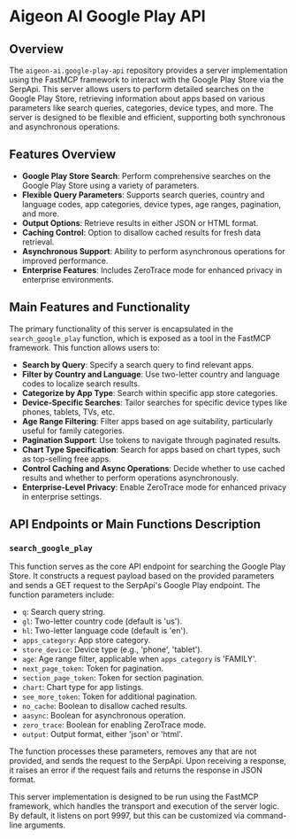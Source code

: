 # Aigeon AI Google Play API

## Overview

The `aigeon-ai.google-play-api` repository provides a server implementation using the FastMCP framework to interact with the Google Play Store via the SerpApi. This server allows users to perform detailed searches on the Google Play Store, retrieving information about apps based on various parameters like search queries, categories, device types, and more. The server is designed to be flexible and efficient, supporting both synchronous and asynchronous operations.

## Features Overview

- **Google Play Store Search**: Perform comprehensive searches on the Google Play Store using a variety of parameters.
- **Flexible Query Parameters**: Supports search queries, country and language codes, app categories, device types, age ranges, pagination, and more.
- **Output Options**: Retrieve results in either JSON or HTML format.
- **Caching Control**: Option to disallow cached results for fresh data retrieval.
- **Asynchronous Support**: Ability to perform asynchronous operations for improved performance.
- **Enterprise Features**: Includes ZeroTrace mode for enhanced privacy in enterprise environments.

## Main Features and Functionality

The primary functionality of this server is encapsulated in the `search_google_play` function, which is exposed as a tool in the FastMCP framework. This function allows users to:

- **Search by Query**: Specify a search query to find relevant apps.
- **Filter by Country and Language**: Use two-letter country and language codes to localize search results.
- **Categorize by App Type**: Search within specific app store categories.
- **Device-Specific Searches**: Tailor searches for specific device types like phones, tablets, TVs, etc.
- **Age Range Filtering**: Filter apps based on age suitability, particularly useful for family categories.
- **Pagination Support**: Use tokens to navigate through paginated results.
- **Chart Type Specification**: Search for apps based on chart types, such as top-selling free apps.
- **Control Caching and Async Operations**: Decide whether to use cached results and whether to perform operations asynchronously.
- **Enterprise-Level Privacy**: Enable ZeroTrace mode for enhanced privacy in enterprise settings.

## API Endpoints or Main Functions Description

### `search_google_play`

This function serves as the core API endpoint for searching the Google Play Store. It constructs a request payload based on the provided parameters and sends a GET request to the SerpApi's Google Play endpoint. The function parameters include:

- `q`: Search query string.
- `gl`: Two-letter country code (default is 'us').
- `hl`: Two-letter language code (default is 'en').
- `apps_category`: App store category.
- `store_device`: Device type (e.g., 'phone', 'tablet').
- `age`: Age range filter, applicable when `apps_category` is 'FAMILY'.
- `next_page_token`: Token for pagination.
- `section_page_token`: Token for section pagination.
- `chart`: Chart type for app listings.
- `see_more_token`: Token for additional pagination.
- `no_cache`: Boolean to disallow cached results.
- `aasync`: Boolean for asynchronous operation.
- `zero_trace`: Boolean for enabling ZeroTrace mode.
- `output`: Output format, either 'json' or 'html'.

The function processes these parameters, removes any that are not provided, and sends the request to the SerpApi. Upon receiving a response, it raises an error if the request fails and returns the response in JSON format.

This server implementation is designed to be run using the FastMCP framework, which handles the transport and execution of the server logic. By default, it listens on port 9997, but this can be customized via command-line arguments.